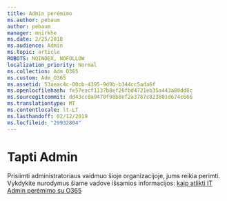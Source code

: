 ```yaml
---
title: Admin perėmimo
ms.author: pebaum
author: pebaum
manager: mnirkhe
ms.date: 2/25/2018
ms.audience: Admin
ms.topic: article
ROBOTS: NOINDEX, NOFOLLOW
localization_priority: Normal
ms.collection: Adm_O365
ms.custom: Adm_O365
ms.assetid: 53aeac4c-00cb-4395-9d9b-b344cc5ada6f
ms.openlocfilehash: fe57eacf1137b8ef26fbd4721eb35a443a80dd8c
ms.sourcegitcommit: dd43cc0a9470f98b8ef2a3787c823801d674c666
ms.translationtype: MT
ms.contentlocale: lt-LT
ms.lasthandoff: 02/12/2019
ms.locfileid: "29932804"
---
```

# <a name="become-an-admin"></a>Tapti Admin

Prisiimti administratoriaus vaidmuo šioje organizacijoje, jums reikia perimti. Vykdykite nurodymus šiame vadove išsamios informacijos: [kaip atlikti IT Admin perėmimo su O365](https://powerbi.microsoft.com/blog/how-to-perform-an-it-admin-takeover-with-o365.aspx)

